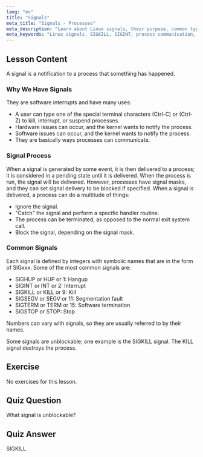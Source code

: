```yaml
---
lang: "en"
title: "Signals"
meta_title: "Signals - Processes"
meta_description: "Learn about Linux signals, their purpose, common types like SIGINT & SIGKILL, and how processes handle them. Understand signal basics for better Linux control."
meta_keywords: "Linux signals, SIGKILL, SIGINT, process communication, Linux tutorial, beginner Linux, Linux guide"
---
```


## Lesson Content

A signal is a notification to a process that something has happened.

### Why We Have Signals

They are software interrupts and have many uses:

- A user can type one of the special terminal characters (Ctrl-C) or (Ctrl-Z) to kill, interrupt, or suspend processes.
- Hardware issues can occur, and the kernel wants to notify the process.
- Software issues can occur, and the kernel wants to notify the process.
- They are basically ways processes can communicate.

### Signal Process

When a signal is generated by some event, it is then delivered to a process; it is considered in a pending state until it is delivered. When the process is run, the signal will be delivered. However, processes have signal masks, and they can set signal delivery to be blocked if specified. When a signal is delivered, a process can do a multitude of things:

- Ignore the signal.
- "Catch" the signal and perform a specific handler routine.
- The process can be terminated, as opposed to the normal exit system call.
- Block the signal, depending on the signal mask.

### Common Signals

Each signal is defined by integers with symbolic names that are in the form of SIGxxx. Some of the most common signals are:

- SIGHUP or HUP or 1: Hangup
- SIGINT or INT or 2: Interrupt
- SIGKILL or KILL or 9: Kill
- SIGSEGV or SEGV or 11: Segmentation fault
- SIGTERM or TERM or 15: Software termination
- SIGSTOP or STOP: Stop

Numbers can vary with signals, so they are usually referred to by their names.

Some signals are unblockable; one example is the SIGKILL signal. The KILL signal destroys the process.

## Exercise

No exercises for this lesson.

## Quiz Question

What signal is unblockable?

## Quiz Answer

SIGKILL
